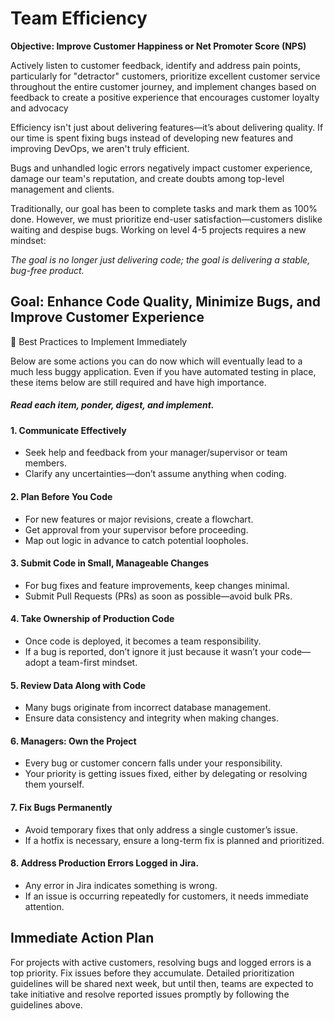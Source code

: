 # Team Efficiency

**Objective: Improve Customer Happiness or Net Promoter Score (NPS)**

Actively listen to customer feedback, identify and address pain points, particularly for "detractor" customers, prioritize excellent customer service throughout the entire customer journey, and implement changes based on feedback to create a positive experience that encourages customer loyalty and advocacy

Efficiency isn't just about delivering features—it’s about delivering quality. If our time is spent fixing bugs instead of developing new features and improving DevOps, we aren't truly efficient.

Bugs and unhandled logic errors negatively impact customer experience, damage our team's reputation, and create doubts among top-level management and clients.

Traditionally, our goal has been to complete tasks and mark them as 100% done. However, we must prioritize end-user satisfaction—customers dislike waiting and despise bugs. Working on level 4-5 projects requires a new mindset:

*The goal is no longer just delivering code; the goal is delivering a stable, bug-free product.*

## Goal: Enhance Code Quality, Minimize Bugs, and Improve Customer Experience

📌 Best Practices to Implement Immediately

Below are some actions you can do now which will eventually lead to a much less buggy application. Even if you have automated testing in place, these items below are still required and have high importance. 

##### Read each item, ponder, digest, and implement. 

#### 1. Communicate Effectively
- Seek help and feedback from your manager/supervisor or team members.
- Clarify any uncertainties—don’t assume anything when coding.

#### 2. Plan Before You Code
- For new features or major revisions, create a flowchart.
- Get approval from your supervisor before proceeding.
- Map out logic in advance to catch potential loopholes.

#### 3. Submit Code in Small, Manageable Changes
- For bug fixes and feature improvements, keep changes minimal.
- Submit Pull Requests (PRs) as soon as possible—avoid bulk PRs.

#### 4. Take Ownership of Production Code
- Once code is deployed, it becomes a team responsibility.
- If a bug is reported, don’t ignore it just because it wasn’t your code—adopt a team-first mindset.

#### 5. Review Data Along with Code
- Many bugs originate from incorrect database management.
- Ensure data consistency and integrity when making changes.

#### 6. Managers: Own the Project
- Every bug or customer concern falls under your responsibility.
- Your priority is getting issues fixed, either by delegating or resolving them yourself.

#### 7. Fix Bugs Permanently
- Avoid temporary fixes that only address a single customer’s issue.
- If a hotfix is necessary, ensure a long-term fix is planned and prioritized.

#### 8. Address Production Errors Logged in Jira.
- Any error in Jira indicates something is wrong.
- If an issue is occurring repeatedly for customers, it needs immediate attention.

## Immediate Action Plan

For projects with active customers, resolving bugs and logged errors is a top priority. Fix issues before they accumulate. Detailed prioritization guidelines will be shared next week, but until then, teams are expected to take initiative and resolve reported issues promptly by following the guidelines above.